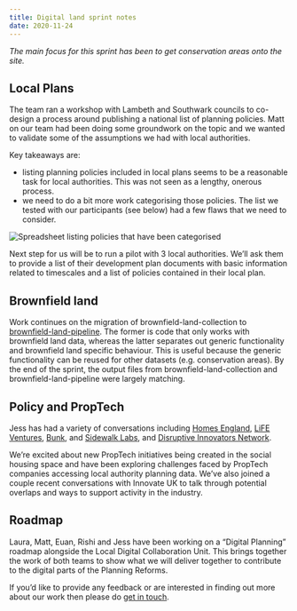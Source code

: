 ```yaml
---
title: Digital land sprint notes
date: 2020-11-24
---
```


_The main focus for this sprint has been to get conservation areas onto the site._

## Local Plans

The team ran a workshop with Lambeth and Southwark councils to co-design a process around publishing a national list of planning policies. 
Matt on our team had been doing some groundwork on the topic and we wanted to validate some of the assumptions we had with local authorities.

Key takeaways are:

* listing planning policies included in local plans seems to be a reasonable task for local authorities. This was not seen as a lengthy, onerous process.
* we need to do a bit more work categorising those policies. The list we tested with our participants (see below) had a few flaws that we need to consider.

![Spreadsheet listing policies that have been categorised](/images/sprint-notes-2020-11-24.png)

Next step for us will be to run a pilot with 3 local authorities. We’ll ask them to provide a list of their development plan documents with basic information related to timescales and a list of policies contained in their local plan.

## Brownfield land

Work continues on the migration of brownfield-land-collection to [brownfield-land-pipeline](https://github.com/digital-land/brownfield-land-pipeline). The former is code that only works with brownfield land data, whereas the latter separates out generic functionality and brownfield land specific behaviour. This is useful because the generic functionality can be reused for other datasets (e.g. conservation areas). By the end of the sprint, the output files from brownfield-land-collection and brownfield-land-pipeline were largely matching.

## Policy and PropTech
Jess has had a variety of conversations including [Homes England](https://www.gov.uk/government/organisations/homes-england), [LiFE Ventures](https://lifeventures.tech/), [Bunk](https://rentbunk.com/), and [Sidewalk Labs](https://www.sidewalklabs.com/), and [Disruptive Innovators Network](https://disruptiveinnovatorsnetwork.co.uk/).

We’re excited about new PropTech initiatives being created in the social housing space and have been exploring challenges faced by PropTech companies accessing local authority planning data. We’ve also joined a couple recent conversations with Innovate UK to talk through potential overlaps and ways to support activity in the industry.

## Roadmap
Laura, Matt, Euan, Rishi and Jess have been working on a “Digital Planning” roadmap alongside the Local Digital Collaboration Unit. This brings together the work of both teams to show what we will deliver together to contribute to the digital parts of the Planning Reforms. 

If you’d like to provide any feedback or are interested in finding out more about our work then please do [get in touch](mailto:digitalland@communities.gov.uk).
